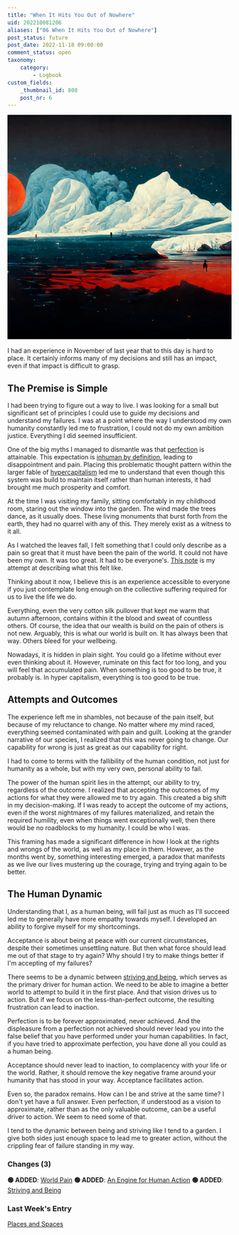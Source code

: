 ```yaml
---
title: "When It Hits You Out of Nowhere"
uid: 202210081206
aliases: ["06 When It Hits You Out of Nowhere"]
post_status: future
post_date: 2022-11-18 09:00:00
comment_status: open
taxonomy:
    category:
        - Logbook
custom_fields:
    _thumbnail_id: 808
    post_nr: 6
---
```


![An Arctic landscape with world pain buried underneath](/_images/image-when-it-hits-you-out-of-nowhere.webp "When It Hits You Out of Nowhere")

I had an experience in November of last year that to this day is hard to place. It certainly informs many of my decisions and still has an impact, even if that impact is difficult to grasp.

## The Premise is Simple

I had been trying to figure out a way to live. I was looking for a small but significant set of principles I could use to guide my decisions and understand my failures. I was at a point where the way I understood my own humanity constantly led me to frustration, I could not do my own ambition justice. Everything I did seemed insufficient.

One of the big myths I managed to dismantle was that [perfection](./perfection-is-an-illusion.md) is attainable. This expectation is [inhuman by definition](./productivity-myth.md), leading to disappointment and pain. Placing this problematic thought pattern within the larger fable of [hypercapitalism](./a-users-definition-of-hypercapitalism.md) led me to understand that even though this system was build to maintain itself rather than human interests, it had brought me much prosperity and comfort.

At the time I was visiting my family, sitting comfortably in my childhood room, staring out the window into the garden. The wind made the trees dance, as it usually does. These living monuments that burst forth from the earth, they had no quarrel with any of this. They merely exist as a witness to it all. 

As I watched the leaves fall, I felt something that I could only describe as a pain so great that it must have been the pain of the world. It could not have been my own. It was too great. It had to be everyone's. [This note](./world-pain.md) is my attempt at describing what this felt like.

Thinking about it now, I believe this is an experience accessible to everyone if you just contemplate long enough on the collective suffering required for us to live the life we do.

Everything, even the very cotton silk pullover that kept me warm that autumn afternoon, contains within it the blood and sweat of countless others. Of course, the idea that our wealth is build on the pain of others is not new. Arguably, this is what our world is built on. It has always been that way. Others bleed for your wellbeing.

Nowadays, it is hidden in plain sight. You could go a lifetime without ever even thinking about it. However, ruminate on this fact for too long, and you will feel that accumulated pain. When something is too good to be true, it probably is. In hyper capitalism, everything is too good to be true.

## Attempts and Outcomes

The experience left me in shambles, not because of the pain itself, but because of my reluctance to change. No matter where my mind raced, everything seemed contaminated with pain and guilt. Looking at the grander narrative of our species, I realized that this was never going to change. Our capability for wrong is just as great as our capability for right. 

I had to come to terms with the fallibility of the human condition, not just for humanity as a whole, but with my very own, personal ability to fail. 

The power of the human spirit lies in the attempt, our ability to try, regardless of the outcome. I realized that accepting the outcomes of my actions for what they were allowed me to try again. This created a big shift in my decision-making. If I was ready to accept the outcome of my actions, even if the worst nightmares of my failures materialized, and retain the required humility, even when things went exceptionally well, then there would be no roadblocks to my humanity. I could be who I was.

This framing has made a significant difference in how I look at the rights and wrongs of the world, as well as my place in them. However, as the months went by, something interesting emerged, a paradox that manifests as we live our lives mustering up the courage, trying and trying again to be better. 

## The Human Dynamic

Understanding that I, as a human being, will fail just as much as I'll succeed led me to generally have more empathy towards myself. I developed an ability to forgive myself for my shortcomings.

Acceptance is about being at peace with our current circumstances, despite their sometimes unsettling nature. But then what force should lead me out of that stage to try again? Why should I try to make things better if I'm accepting of my failures? 

There seems to be a dynamic between [striving and being](./striving-and-being.md), which serves as the primary driver for human action. We need to be able to imagine a better world to attempt to build it in the first place. And that vision drives us to action. But if we focus on the less-than-perfect outcome, the resulting frustration can lead to inaction.

Perfection is to be forever approximated, never achieved. And the displeasure from a perfection not achieved should never lead you into the false belief that you have performed under your human capabilities. In fact, if you have tried to approximate perfection, you have done all you could as a human being. 

Acceptance should never lead to inaction, to complacency with your life or the world. Rather, it should remove the key negative frame around your humanity that has stood in your way. Acceptance facilitates action. 

Even so, the paradox remains. How can I be and strive at the same time? I don't yet have a full answer. Even perfection, if understood as a vision to approximate, rather than as the only valuable outcome, can be a useful driver to action. We seem to need some of that. 

I tend to the dynamic between being and striving like I tend to a garden. I give both sides just enough space to lead me to greater action, without the crippling fear of failure standing in my way.

### Changes (3)
**🟢 ADDED**: [World Pain](./world-pain.md)
**🟢 ADDED**: [An Engine for Human Action](./an-engine-for-human-action.md)
**🟢 ADDED**: [Striving and Being](./striving-and-being.md)

### Last Week's Entry
[Places and Spaces](./places-and-spaces.md)